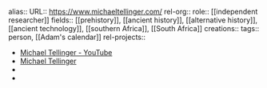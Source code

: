alias::
URL:: https://www.michaeltellinger.com/
rel-org::
role:: [[independent researcher]] 
fields:: [[prehistory]], [[ancient history]], [[alternative history]], [[ancient technology]], [[southern Africa]], [[South Africa]] 
creations:: 
tags:: person, [[Adam's calendar]] 
rel-projects::

- [Michael Tellinger - YouTube](https://www.youtube.com/channel/UCLF2DONV6JCJUs6eK6POaxg)
- [Michael Tellinger](https://www.michaeltellinger.com/)
-
-